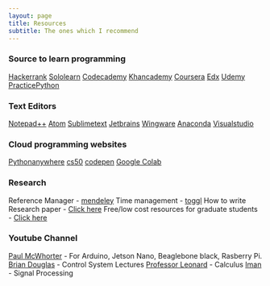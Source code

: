 ```yaml
---
layout: page
title: Resources
subtitle: The ones which I recommend
---
```


### Source to learn programming

[Hackerrank](https://www.hackerrank.com)
[Sololearn](https://www.sololearn.com)
[Codecademy](https://www.codecademy.com/)
[Khancademy](https://www.khanacademy.org/)
[Coursera](https://www.coursera.org/)
[Edx](https://www.edx.org/)
[Udemy](https://www.udemy.com/)
[PracticePython](https://practicepython.org)

### Text Editors
[Notepad++](https://notepad-plus-plus.org/)
[Atom](https://atom.io/)
[Sublimetext](https://www.sublimetext.com/)
[Jetbrains](https://www.jetbrains.com/)
[Wingware](https://wingware.com/)
[Anaconda](https://www.anaconda.com/)
[Visualstudio](https://visualstudio.microsoft.com/)

### Cloud programming websites

[Pythonanywhere](https://www.pythonanywhere.com/)
[cs50](https://www.cs50.io)
[codepen](https://codepen.io/)
[Google Colab](https://colab.research.google.com/)

### Research 

Reference Manager -  [mendeley](https://www.mendeley.com/reference-management/mendeley-desktop)
Time management   -  [toggl](https://toggl.com/)
How to write Research paper - [Click here](https://www.sciencemag.org/careers/2016/03/how-seriously-read-scientific-paper)
Free/low cost resources for graduate students - [Click here](https://docs.google.com/document/d/1IFbHIN5OOAO0qz-VfCU9nEx4-x6CfArj1-d8ylA2vsU/edit#)

### Youtube Channel 

[Paul McWhorter](https://www.youtube.com/channel/UCfYfK0tzHZTpNFrc_NDKfTA) - For Arduino, Jetson Nano, Beaglebone black, Rasberry Pi.
[Brian Douglas](https://www.youtube.com/user/ControlLectures) - Control System Lectures
[Professor Leonard](https://www.youtube.com/user/professorleonard57) - Calculus
[Iman](https://www.youtube.com/channel/UCVkatNMgkEdpWLhH0kBqqLw) - Signal Processing